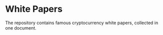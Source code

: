 # White Papers
The repository contains famous cryptocurrency white papers, collected in one document.

